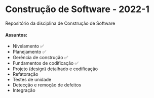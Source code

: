 # Construção de Software - 2022-1
Repositório da disciplina de Construção de Software

#### Assuntos:

* Nivelamento :white_check_mark:
* Planejamento :white_check_mark:
* Gerência de construção :white_check_mark:
* Fundamentos de codificação :white_check_mark:
* Projeto (design) detalhado e codificação
* Refatoração
* Testes de unidade
* Detecção e remoção de defeitos
* Integração 
